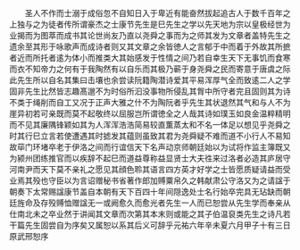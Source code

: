 <!-- { "loadSidebar": true } -->
　　圣人不作而士溺于成俗忽不自知日入于卑近有能奋然拔起追古人于数千百年之上独与之为徒者传所谓豪杰之士康节先生是巳先生之学以先天地为宗以皇极经世为业揭而为图萃而成书其论世尚友乃直以尧舜之事而为之师其发为文章者盖特先生之遗余至其形于咏歌声而成诗者则又其文章之余皆徳人之言郁于中而着于外故其所摭者近而所托者逺为体小而推类大其始感发于性情之间乃若自幸生天下无事饥而食寒而衣不知帝力之何有于我陶然有以自乐而其极乃蕲于身尧舜之民而寄意于唐虞之际此先生所以自名其集曰击壤也余尝读阮籍陶潜诗爱其平易浑厚气全而致逺二人之学固非先生比然皆志趣髙邈不为时俗所汩没事物所侵乱其胷中所守者完且固则其为诗不类于绳削而自工又况于正声大雅之什不为陶阮者乎先生其状退然其气和与人不为崖异初若可亲既而莫不起敬终以屈服岂所谓徳全之人哉其诗如璞玉如良金温粹精明而不见其廉隅锋颖如其为人浑浑浩浩简易较直薫蒸太和不名一体足以想见乎尧舜之时其行巳立言若使遭遇其时摅发其蕴则虽致其君为尧舜疑不难而道不小行人不易知故荜门环堵卒老于伊洛之间而行谊信天下名声动京师朝廷始以为试将作监主簿既又为颍州团练推官而以疾辞不起巳而道益尊称益显贤士大夫徃来过洛者必造其庐居守河南尹而天下莫不亲礼之愿见其顔色聆其语言四方英才好学之士皆愿质疑请益而受业焉其殁也守臣以为言诏赠秘书省著作郎加赙粟帛久之韩献肃公守洛又为之请諡于朝奏下太常赐諡康节盖自本朝有天下百四十年间隠逸处士名行始卒完具无玷缺而朝廷旌命及存殁赙恤赠諡无一或阙愈久而愈光者先生一人而已恕尝从先生学而奉亲从仕南北未之卒业然于讲闻其文章而次第其本末则或能之其子伯温裒类先生之诗凡若干篇先生固尝自为序矣又属恕以系其后义可辞乎元祐六年辛未夏六月甲子十有三日原武邢恕序












